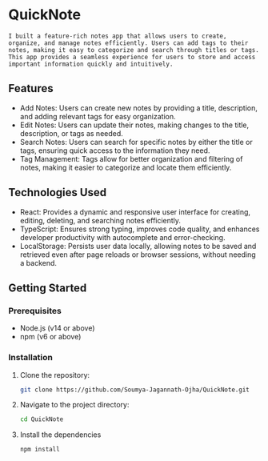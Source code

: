 # QuickNote

    I built a feature-rich notes app that allows users to create, organize, and manage notes efficiently. Users can add tags to their notes, making it easy to categorize and search through titles or tags. This app provides a seamless experience for users to store and access important information quickly and intuitively.

## Features

- Add Notes: Users can create new notes by providing a title, description, and adding relevant tags for easy organization.
- Edit Notes: Users can update their notes, making changes to the title, description, or tags as needed.
- Search Notes: Users can search for specific notes by either the title or tags, ensuring quick access to the information they need.
- Tag Management: Tags allow for better organization and filtering of notes, making it easier to categorize and locate them efficiently.

## Technologies Used

- React: Provides a dynamic and responsive user interface for creating, editing, deleting, and searching notes efficiently.
- TypeScript: Ensures strong typing, improves code quality, and enhances developer productivity with autocomplete and error-checking.
- LocalStorage: Persists user data locally, allowing notes to be saved and retrieved even after page reloads or browser sessions, without needing a backend.

## Getting Started

### Prerequisites

- Node.js (v14 or above)
- npm (v6 or above)

### Installation

1. Clone the repository:

   ```bash
   git clone https://github.com/Soumya-Jagannath-Ojha/QuickNote.git

2. Navigate to the project directory:

   ```bash
   cd QuickNote

3. Install the dependencies
   ```bash
   npm install
